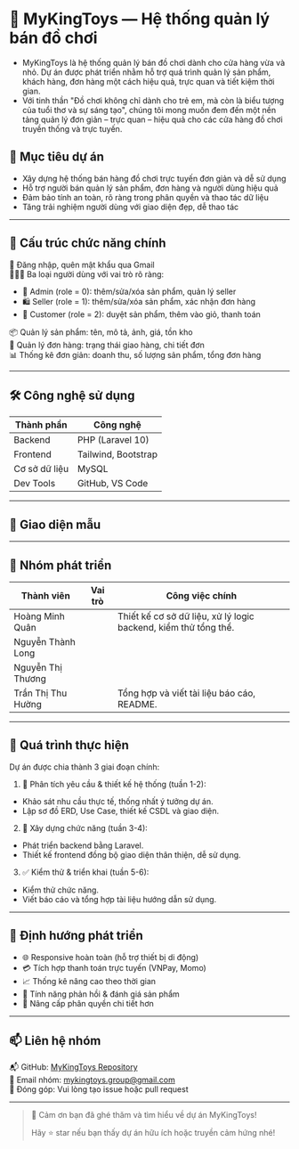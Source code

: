 # 🎠 MyKingToys — Hệ thống quản lý bán đồ chơi

 - MyKingToys là hệ thống quản lý bán đồ chơi dành cho cửa hàng vừa và nhỏ. Dự án được phát triển nhằm hỗ trợ quá trình quản lý sản phẩm, khách hàng, đơn hàng một cách hiệu quả, trực quan và tiết kiệm thời gian.
 - Với tinh thần "Đồ chơi không chỉ dành cho trẻ em, mà còn là biểu tượng của tuổi thơ và sự sáng tạo", chúng tôi mong muốn đem đến một nền tảng quản lý đơn giản – trực quan – hiệu quả cho các cửa hàng đồ chơi truyền thống và trực tuyến.



## 🎯 Mục tiêu dự án

- Xây dựng hệ thống bán hàng đồ chơi trực tuyến đơn giản và dễ sử dụng
- Hỗ trợ người bán quản lý sản phẩm, đơn hàng và người dùng hiệu quả
- Đảm bảo tính an toàn, rõ ràng trong phân quyền và thao tác dữ liệu
- Tăng trải nghiệm người dùng với giao diện đẹp, dễ thao tác

---

## 🧩 Cấu trúc chức năng chính

🔐 Đăng nhập, quên mật khẩu qua Gmail  
🧑‍🤝‍🧑 Ba loại người dùng với vai trò rõ ràng:

- 👑 Admin (role = 0): thêm/sửa/xóa sản phẩm, quản lý seller
- 🛍️ Seller (role = 1): thêm/sửa/xóa sản phẩm, xác nhận đơn hàng
- 🧸 Customer (role = 2): duyệt sản phẩm, thêm vào giỏ, thanh toán

📦 Quản lý sản phẩm: tên, mô tả, ảnh, giá, tồn kho  
🧾 Quản lý đơn hàng: trạng thái giao hàng, chi tiết đơn  
📊 Thống kê đơn giản: doanh thu, số lượng sản phẩm, tổng đơn hàng

---

## 🛠️ Công nghệ sử dụng

| Thành phần     | Công nghệ                |
|----------------|---------------------------|
| Backend        | PHP (Laravel 10)          |
| Frontend       | Tailwind, Bootstrap |
| Cơ sở dữ liệu  | MySQL                     |
| Dev Tools      | GitHub, VS Code           |

---

## 📸 Giao diện mẫu

> 

---

## 👥 Nhóm phát triển

| Thành viên             | Vai trò               | Công việc chính                           |
|------------------------|-----------------------|-------------------------------------------|
| Hoàng Minh Quân        |                | Thiết kế cơ sở dữ liệu, xử lý logic backend, kiểm thử tổng thể.|
| Nguyễn Thành Long      |          |  |
| Nguyễn Thị Thương      |    |                   |
| Trần Thị Thu Hường     |     | Tổng hợp và viết tài liệu báo cáo, README. |

---

## 💬 Quá trình thực hiện

Dự án được chia thành 3 giai đoạn chính:

1. 📌 Phân tích yêu cầu & thiết kế hệ thống (tuần 1-2):
* Khảo sát nhu cầu thực tế, thống nhất ý tưởng dự án.
* Lập sơ đồ ERD, Use Case, thiết kế CSDL và giao diện.

2. 🧱 Xây dựng chức năng (tuần 3-4):
* Phát triển backend bằng Laravel.
* Thiết kế frontend đồng bộ giao diện thân thiện, dễ sử dụng.

3. ✅ Kiểm thử & triển khai (tuần 5-6):
* Kiểm thử chức năng.
* Viết báo cáo và tổng hợp tài liệu hướng dẫn sử dụng.

---

## 🌱 Định hướng phát triển

- 🌐 Responsive hoàn toàn (hỗ trợ thiết bị di động)
- 💳 Tích hợp thanh toán trực tuyến (VNPay, Momo)
- 📈 Thống kê nâng cao theo thời gian
- 📮 Tính năng phản hồi & đánh giá sản phẩm
- 🔐 Nâng cấp phân quyền chi tiết hơn

---

## 📫 Liên hệ nhóm

📬 GitHub: [MyKingToys Repository](https://github.com/your-ttthu-huong/mykingtoys)  
📧 Email nhóm: mykingtoys.group@gmail.com  
🧠 Đóng góp: Vui lòng tạo issue hoặc pull request

---

> 🤝 Cảm ơn bạn đã ghé thăm và tìm hiểu về dự án MyKingToys!
>  
> Hãy ⭐ star nếu bạn thấy dự án hữu ích hoặc truyền cảm hứng nhé!
